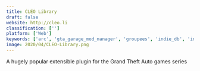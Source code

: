 ```yaml
---
title: CLEO Library
draft: false 
website: http://cleo.li
classification: ['']
platform: ['Web']
keywords: ['arc', 'gta_garage_mod_manager', 'groupees', 'indie_db', 'indie_royale', 'mod_db', 'moddrop', 'modjunkie.net', 'nexus_mods', 'nexus_mods_vortex', 'openiv', 'rpgmaker.net', 'steam_workshop', 'the_free_bundle', 'fosmods', 'itch.io']
image: 2020/04/CLEO-Library.png
---
```

A hugely popular extensible plugin for the Grand Theft Auto games series
